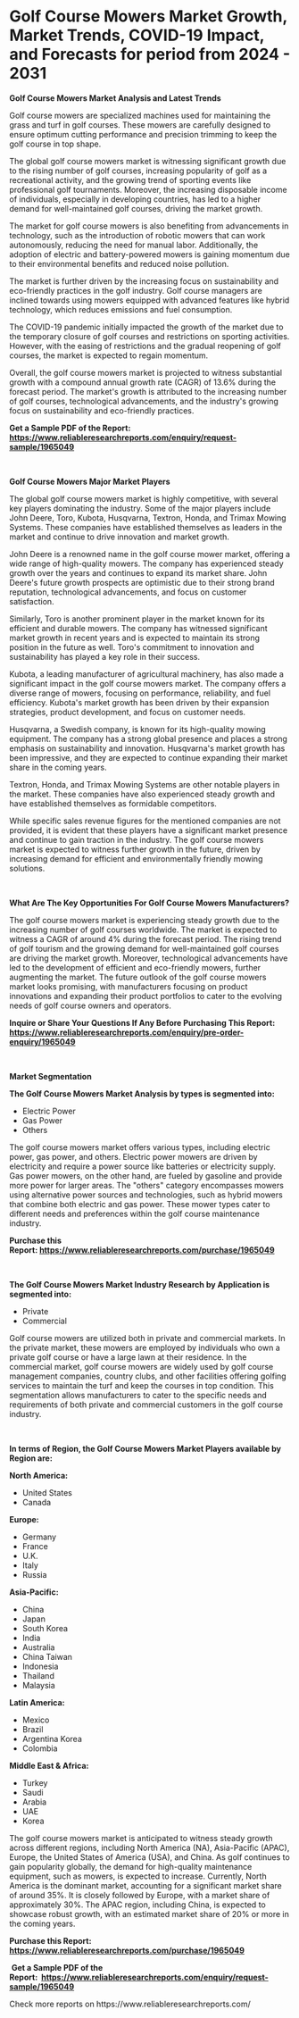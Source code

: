 <p><h1>Golf Course Mowers Market Growth, Market Trends, COVID-19 Impact, and Forecasts for period from 2024 - 2031</h1></p><p><strong>Golf Course Mowers Market Analysis and Latest Trends</strong></p>
<p><p>Golf course mowers are specialized machines used for maintaining the grass and turf in golf courses. These mowers are carefully designed to ensure optimum cutting performance and precision trimming to keep the golf course in top shape.</p><p>The global golf course mowers market is witnessing significant growth due to the rising number of golf courses, increasing popularity of golf as a recreational activity, and the growing trend of sporting events like professional golf tournaments. Moreover, the increasing disposable income of individuals, especially in developing countries, has led to a higher demand for well-maintained golf courses, driving the market growth.</p><p>The market for golf course mowers is also benefiting from advancements in technology, such as the introduction of robotic mowers that can work autonomously, reducing the need for manual labor. Additionally, the adoption of electric and battery-powered mowers is gaining momentum due to their environmental benefits and reduced noise pollution.</p><p>The market is further driven by the increasing focus on sustainability and eco-friendly practices in the golf industry. Golf course managers are inclined towards using mowers equipped with advanced features like hybrid technology, which reduces emissions and fuel consumption.</p><p>The COVID-19 pandemic initially impacted the growth of the market due to the temporary closure of golf courses and restrictions on sporting activities. However, with the easing of restrictions and the gradual reopening of golf courses, the market is expected to regain momentum.</p><p>Overall, the golf course mowers market is projected to witness substantial growth with a compound annual growth rate (CAGR) of 13.6% during the forecast period. The market's growth is attributed to the increasing number of golf courses, technological advancements, and the industry's growing focus on sustainability and eco-friendly practices.</p></p>
<p><strong>Get a Sample PDF of the Report:&nbsp; <a href="https://www.reliableresearchreports.com/enquiry/request-sample/1965049">https://www.reliableresearchreports.com/enquiry/request-sample/1965049</a></strong></p>
<p>&nbsp;</p>
<p><strong>Golf Course Mowers Major Market Players</strong></p>
<p><p>The global golf course mowers market is highly competitive, with several key players dominating the industry. Some of the major players include John Deere, Toro, Kubota, Husqvarna, Textron, Honda, and Trimax Mowing Systems. These companies have established themselves as leaders in the market and continue to drive innovation and market growth.</p><p>John Deere is a renowned name in the golf course mower market, offering a wide range of high-quality mowers. The company has experienced steady growth over the years and continues to expand its market share. John Deere's future growth prospects are optimistic due to their strong brand reputation, technological advancements, and focus on customer satisfaction. </p><p>Similarly, Toro is another prominent player in the market known for its efficient and durable mowers. The company has witnessed significant market growth in recent years and is expected to maintain its strong position in the future as well. Toro's commitment to innovation and sustainability has played a key role in their success.</p><p>Kubota, a leading manufacturer of agricultural machinery, has also made a significant impact in the golf course mowers market. The company offers a diverse range of mowers, focusing on performance, reliability, and fuel efficiency. Kubota's market growth has been driven by their expansion strategies, product development, and focus on customer needs.</p><p>Husqvarna, a Swedish company, is known for its high-quality mowing equipment. The company has a strong global presence and places a strong emphasis on sustainability and innovation. Husqvarna's market growth has been impressive, and they are expected to continue expanding their market share in the coming years.</p><p>Textron, Honda, and Trimax Mowing Systems are other notable players in the market. These companies have also experienced steady growth and have established themselves as formidable competitors.</p><p>While specific sales revenue figures for the mentioned companies are not provided, it is evident that these players have a significant market presence and continue to gain traction in the industry. The golf course mowers market is expected to witness further growth in the future, driven by increasing demand for efficient and environmentally friendly mowing solutions.</p></p>
<p>&nbsp;</p>
<p><strong>What Are The Key Opportunities For Golf Course Mowers Manufacturers?</strong></p>
<p><p>The golf course mowers market is experiencing steady growth due to the increasing number of golf courses worldwide. The market is expected to witness a CAGR of around 4% during the forecast period. The rising trend of golf tourism and the growing demand for well-maintained golf courses are driving the market growth. Moreover, technological advancements have led to the development of efficient and eco-friendly mowers, further augmenting the market. The future outlook of the golf course mowers market looks promising, with manufacturers focusing on product innovations and expanding their product portfolios to cater to the evolving needs of golf course owners and operators.</p></p>
<p><strong>Inquire or Share Your Questions If Any Before Purchasing This Report: <a href="https://www.reliableresearchreports.com/enquiry/pre-order-enquiry/1965049">https://www.reliableresearchreports.com/enquiry/pre-order-enquiry/1965049</a></strong></p>
<p>&nbsp;</p>
<p><strong>Market Segmentation</strong></p>
<p><strong>The Golf Course Mowers Market Analysis by types is segmented into:</strong></p>
<p><ul><li>Electric Power</li><li>Gas Power</li><li>Others</li></ul></p>
<p><p>The golf course mowers market offers various types, including electric power, gas power, and others. Electric power mowers are driven by electricity and require a power source like batteries or electricity supply. Gas power mowers, on the other hand, are fueled by gasoline and provide more power for larger areas. The "others" category encompasses mowers using alternative power sources and technologies, such as hybrid mowers that combine both electric and gas power. These mower types cater to different needs and preferences within the golf course maintenance industry.</p></p>
<p><strong>Purchase this Report:&nbsp;<a href="https://www.reliableresearchreports.com/purchase/1965049">https://www.reliableresearchreports.com/purchase/1965049</a></strong></p>
<p>&nbsp;</p>
<p><strong>The Golf Course Mowers Market Industry Research by Application is segmented into:</strong></p>
<p><ul><li>Private</li><li>Commercial</li></ul></p>
<p><p>Golf course mowers are utilized both in private and commercial markets. In the private market, these mowers are employed by individuals who own a private golf course or have a large lawn at their residence. In the commercial market, golf course mowers are widely used by golf course management companies, country clubs, and other facilities offering golfing services to maintain the turf and keep the courses in top condition. This segmentation allows manufacturers to cater to the specific needs and requirements of both private and commercial customers in the golf course industry.</p></p>
<p>&nbsp;</p>
<p><strong>In terms of Region, the Golf Course Mowers Market Players available by Region are:</strong></p>
<p>
    <p> <strong> North America: </strong>
        <ul>
            <li>United States</li>
            <li>Canada</li>
        </ul>
        </p> 
    <p> <strong> Europe: </strong>
        <ul>
            <li>Germany</li>
            <li>France</li>
            <li>U.K.</li>
            <li>Italy</li>
            <li>Russia</li>
        </ul>
        </p> 
    <p> <strong> Asia-Pacific: </strong>
        <ul>
            <li>China</li>
            <li>Japan</li>
            <li>South Korea</li>
            <li>India</li>
            <li>Australia</li>
            <li>China Taiwan</li>
            <li>Indonesia</li>
            <li>Thailand</li>
            <li>Malaysia</li>
        </ul>
        </p> 
    <p> <strong> Latin America: </strong>
        <ul>
            <li>Mexico</li>
            <li>Brazil</li>
            <li>Argentina Korea</li>
            <li>Colombia</li>
        </ul>
        </p> 
    <p> <strong> Middle East & Africa: </strong>
        <ul>
            <li>Turkey</li>
            <li>Saudi</li>
            <li>Arabia</li>
            <li>UAE</li>
            <li>Korea</li>
        </ul>
    </p>
    </p>
<p><p>The golf course mowers market is anticipated to witness steady growth across different regions, including North America (NA), Asia-Pacific (APAC), Europe, the United States of America (USA), and China. As golf continues to gain popularity globally, the demand for high-quality maintenance equipment, such as mowers, is expected to increase. Currently, North America is the dominant market, accounting for a significant market share of around 35%. It is closely followed by Europe, with a market share of approximately 30%. The APAC region, including China, is expected to showcase robust growth, with an estimated market share of 20% or more in the coming years.</p></p>
<p><strong>Purchase this Report: <a href="https://www.reliableresearchreports.com/purchase/1965049">https://www.reliableresearchreports.com/purchase/1965049</a></strong></p>
<p>&nbsp;<strong>Get a Sample PDF of the Report:&nbsp;&nbsp;<a href="https://www.reliableresearchreports.com/enquiry/request-sample/1965049">https://www.reliableresearchreports.com/enquiry/request-sample/1965049</a></strong></p>
<p><strong></strong></p>
<p>Check more reports on https://www.reliableresearchreports.com/</p>